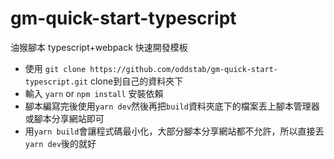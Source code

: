 # gm-quick-start-typescript
油猴腳本 typescript+webpack 快速開發模板

- 使用 ```git clone https://github.com/oddstab/gm-quick-start-typescript.git``` clone到自己的資料夾下
- 輸入 ```yarn``` or ```npm install``` 安裝依賴
- 腳本編寫完後使用```yarn dev```然後再把```build```資料夾底下的檔案丟上腳本管理器或腳本分享網站即可
- 用```yarn build```會讓程式碼最小化，大部分腳本分享網站都不允許，所以直接丟```yarn dev```後的就好
